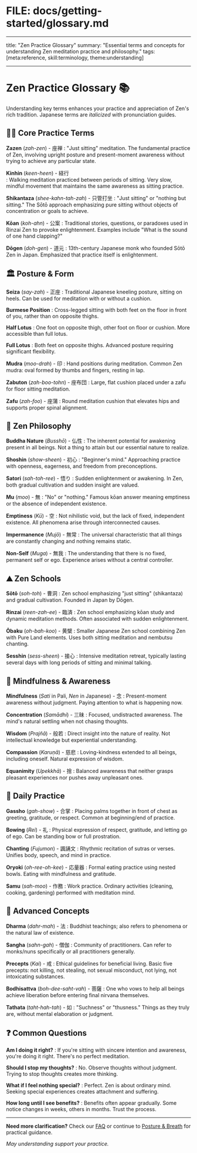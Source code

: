 # FILE: docs/getting-started/glossary.md

---

title: "Zen Practice Glossary"
summary: "Essential terms and concepts for understanding Zen meditation practice and philosophy."
tags: [meta:reference, skill:terminology, theme:understanding]

---

# Zen Practice Glossary :books:

Understanding key terms enhances your practice and appreciation of Zen's rich tradition. Japanese terms are _italicized_ with pronunciation guides.

## 🧘‍♂️ Core Practice Terms

**Zazen** (_zah-zen_) - 座禅
: "Just sitting" meditation. The fundamental practice of Zen, involving upright posture and present-moment awareness without trying to achieve any particular state.

**Kinhin** (_keen-heen_) - 経行  
: Walking meditation practiced between periods of sitting. Very slow, mindful movement that maintains the same awareness as sitting practice.

**Shikantaza** (_shee-kahn-tah-zah_) - 只管打坐
: "Just sitting" or "nothing but sitting." The Sōtō approach emphasizing pure sitting without objects of concentration or goals to achieve.

**Kōan** (_koh-ahn_) - 公案
: Traditional stories, questions, or paradoxes used in Rinzai Zen to provoke enlightenment. Examples include "What is the sound of one hand clapping?"

**Dōgen** (_doh-gen_) - 道元
: 13th-century Japanese monk who founded Sōtō Zen in Japan. Emphasized that practice itself is enlightenment.

## 🏛️ Posture & Form

**Seiza** (_say-zah_) - 正座
: Traditional Japanese kneeling posture, sitting on heels. Can be used for meditation with or without a cushion.

**Burmese Position**
: Cross-legged sitting with both feet on the floor in front of you, rather than on opposite thighs.

**Half Lotus**
: One foot on opposite thigh, other foot on floor or cushion. More accessible than full lotus.

**Full Lotus**
: Both feet on opposite thighs. Advanced posture requiring significant flexibility.

**Mudra** (_moo-drah_) - 印
: Hand positions during meditation. Common Zen mudra: oval formed by thumbs and fingers, resting in lap.

**Zabuton** (_zah-boo-tohn_) - 座布団
: Large, flat cushion placed under a zafu for floor sitting meditation.

**Zafu** (_zah-foo_) - 座蒲
: Round meditation cushion that elevates hips and supports proper spinal alignment.

## :cherry_blossom: Zen Philosophy

**Buddha Nature** (_Busshō_) - 仏性
: The inherent potential for awakening present in all beings. Not a thing to attain but our essential nature to realize.

**Shoshin** (_show-sheen_) - 初心
: "Beginner's mind." Approaching practice with openness, eagerness, and freedom from preconceptions.

**Satori** (_sah-toh-ree_) - 悟り
: Sudden enlightenment or awakening. In Zen, both gradual cultivation and sudden insight are valued.

**Mu** (_moo_) - 無
: "No" or "nothing." Famous kōan answer meaning emptiness or the absence of independent existence.

**Emptiness** (_Kū_) - 空
: Not nihilistic void, but the lack of fixed, independent existence. All phenomena arise through interconnected causes.

**Impermanence** (_Mujō_) - 無常
: The universal characteristic that all things are constantly changing and nothing remains static.

**Non-Self** (_Muga_) - 無我
: The understanding that there is no fixed, permanent self or ego. Experience arises without a central controller.

## :mountain: Zen Schools

**Sōtō** (_soh-toh_) - 曹洞
: Zen school emphasizing "just sitting" (shikantaza) and gradual cultivation. Founded in Japan by Dōgen.

**Rinzai** (_reen-zah-ee_) - 臨済
: Zen school emphasizing kōan study and dynamic meditation methods. Often associated with sudden enlightenment.

**Ōbaku** (_oh-bah-koo_) - 黄檗
: Smaller Japanese Zen school combining Zen with Pure Land elements. Uses both sitting meditation and nembutsu chanting.

**Sesshin** (_sess-sheen_) - 接心
: Intensive meditation retreat, typically lasting several days with long periods of sitting and minimal talking.

## :herb: Mindfulness & Awareness

**Mindfulness** (_Sati_ in Pali, _Nen_ in Japanese) - 念
: Present-moment awareness without judgment. Paying attention to what is happening now.

**Concentration** (_Samādhi_) - 三昧
: Focused, undistracted awareness. The mind's natural settling when not chasing thoughts.

**Wisdom** (_Prajñā_) - 般若
: Direct insight into the nature of reality. Not intellectual knowledge but experiential understanding.

**Compassion** (_Karuṇā_) - 慈悲
: Loving-kindness extended to all beings, including oneself. Natural expression of wisdom.

**Equanimity** (_Upekkhā_) - 捨
: Balanced awareness that neither grasps pleasant experiences nor pushes away unpleasant ones.

## :wave: Daily Practice

**Gassho** (_gah-show_) - 合掌
: Placing palms together in front of chest as greeting, gratitude, or respect. Common at beginning/end of practice.

**Bowing** (_Rei_) - 礼
: Physical expression of respect, gratitude, and letting go of ego. Can be standing bow or full prostration.

**Chanting** (_Fujumon_) - 諷誦文
: Rhythmic recitation of sutras or verses. Unifies body, speech, and mind in practice.

**Oryoki** (_oh-ree-oh-kee_) - 応量器
: Formal eating practice using nested bowls. Eating with mindfulness and gratitude.

**Samu** (_sah-moo_) - 作務
: Work practice. Ordinary activities (cleaning, cooking, gardening) performed with meditation mind.

## :ocean: Advanced Concepts

**Dharma** (_dahr-mah_) - 法
: Buddhist teachings; also refers to phenomena or the natural law of existence.

**Sangha** (_sahn-gah_) - 僧伽
: Community of practitioners. Can refer to monks/nuns specifically or all practitioners generally.

**Precepts** (_Kai_) - 戒
: Ethical guidelines for beneficial living. Basic five precepts: not killing, not stealing, not sexual misconduct, not lying, not intoxicating substances.

**Bodhisattva** (_boh-dee-saht-vah_) - 菩薩
: One who vows to help all beings achieve liberation before entering final nirvana themselves.

**Tathata** (_taht-hah-tah_) - 如
: "Suchness" or "thusness." Things as they truly are, without mental elaboration or judgment.

## :question: Common Questions

**Am I doing it right?**
: If you're sitting with sincere intention and awareness, you're doing it right. There's no perfect meditation.

**Should I stop my thoughts?**
: No. Observe thoughts without judgment. Trying to stop thoughts creates more thinking.

**What if I feel nothing special?**
: Perfect. Zen is about ordinary mind. Seeking special experiences creates attachment and suffering.

**How long until I see benefits?**
: Benefits often appear gradually. Some notice changes in weeks, others in months. Trust the process.

---

**Need more clarification?** Check our [FAQ](../foundations/frequently-asked-questions.md) or continue to [Posture & Breath](posture-and-breath.md) for practical guidance.

_May understanding support your practice._
